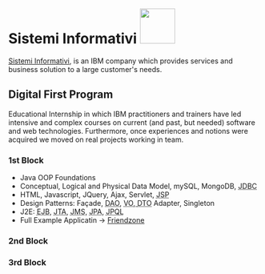 <h1>Sistemi Informativi <img src="https://upload.wikimedia.org/wikipedia/commons/thumb/5/51/IBM_logo.svg/1280px-IBM_logo.svg.png" width="70"></img></h1>

[Sistemi Informativi](https://www.sistinf.it/), is an IBM company which provides services and business solution to a large customer's needs.

## Digital First Program
Educational Internship in which IBM practitioners and trainers have led intensive and complex courses on current (and past, but needed) software and web technologies. Furthermore, once experiences and notions were acquired we moved on real projects working in team.

### 1st Block
+ Java OOP Foundations
+ Conceptual, Logical and Physical Data Model, mySQL, MongoDB, <abbr title="Java Data Base Connection">JDBC</abbr>
+ HTML, Javascript, JQuery, Ajax, Servlet, <abbr title="Java Server Page">JSP</abbr>
+ Design Patterns:  Façade, <abbr title="Data Access Object">DAO</abbr>, <abbr title="Value Object">VO, </abbr><abbr title="Data Transfer Object">DTO</abbr> Adapter, Singleton
+ J2E: <abbr title="Enterprise Java Beans">EJB</abbr>, <abbr title="Java Transaction API">JTA</abbr>, <abbr title="Java Messages Services">JMS</abbr>, <abbr title="Java Persistence API">JPA</abbr>, <abbr title="Java Persistence Query Language">JPQL</abbr>
+ Full Example Applicatin &rarr; [Friendzone](https://github.com/Starnino/Sistemi-Informativi/Friendzone "Friendzone") 

### 2nd Block

### 3rd Block
